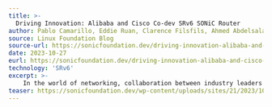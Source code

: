 ```yaml
---
title: >-
  Driving Innovation: Alibaba and Cisco Co-dev SRv6 SONiC Router
author: Pablo Camarillo, Eddie Ruan, Clarence Filsfils, Ahmed Abdelsalam, Dennis Cai, Yuanchao Su
source: Linux Foundation Blog
source-url: https://sonicfoundation.dev/driving-innovation-alibaba-and-cisco-co-dev-srv6-sonic-router/
date: 2023-10-27
eurl: https://sonicfoundation.dev/driving-innovation-alibaba-and-cisco-co-dev-srv6-sonic-router/
technology: 'SRv6'
excerpt: >-
    In the world of networking, collaboration between industry leaders is crucial to drive innovation and develop cutting-edge solutions to resolve critical biz problems. This blog post highlights the industry collaboration between Alibaba Cloud and Cisco in developing and deploying an SRv6 SONiC whitebox router to support Alibaba Cloud’s ‘Predictable Network’ vision, which supports all Alibaba Cloud services. We explore the value proposition of SRv6 as a unified protocol across different domains, the full-stack solution developed by the joint-forces of the community, and the results in deploying the solution in the production network of Alibaba.
teaser: https://sonicfoundation.dev/wp-content/uploads/sites/21/2023/10/Picture1.jpg
---
```

